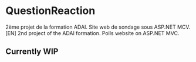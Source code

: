 # QuestionReaction  

2ème projet de la formation ADAI. Site web de sondage sous ASP.NET MCV.  
[EN] 2nd project of the ADAI formation. Polls website on ASP.NET MVC.  

## Currently WIP  

  
